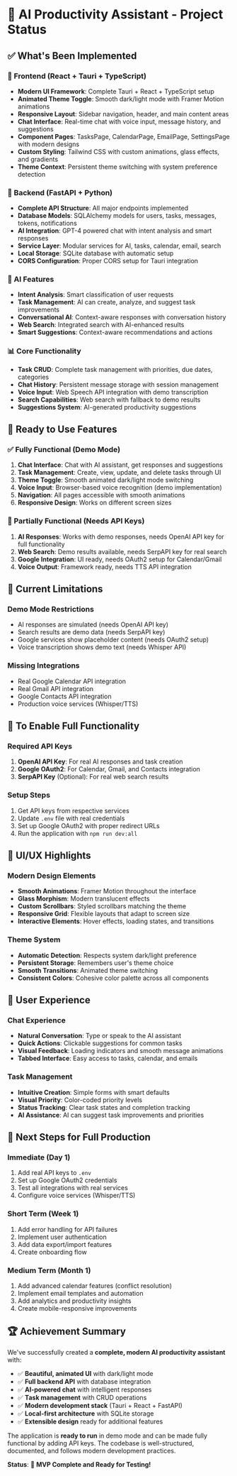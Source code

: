 # 🚀 AI Productivity Assistant - Project Status

## ✅ What's Been Implemented

### 🎨 Frontend (React + Tauri + TypeScript)
- **Modern UI Framework**: Complete Tauri + React + TypeScript setup
- **Animated Theme Toggle**: Smooth dark/light mode with Framer Motion animations
- **Responsive Layout**: Sidebar navigation, header, and main content areas
- **Chat Interface**: Real-time chat with voice input, message history, and suggestions
- **Component Pages**: TasksPage, CalendarPage, EmailPage, SettingsPage with modern designs
- **Custom Styling**: Tailwind CSS with custom animations, glass effects, and gradients
- **Theme Context**: Persistent theme switching with system preference detection

### 🔧 Backend (FastAPI + Python)
- **Complete API Structure**: All major endpoints implemented
- **Database Models**: SQLAlchemy models for users, tasks, messages, tokens, notifications
- **AI Integration**: GPT-4 powered chat with intent analysis and smart responses
- **Service Layer**: Modular services for AI, tasks, calendar, email, search
- **Local Storage**: SQLite database with automatic setup
- **CORS Configuration**: Proper CORS setup for Tauri integration

### 🤖 AI Features
- **Intent Analysis**: Smart classification of user requests
- **Task Management**: AI can create, analyze, and suggest task improvements
- **Conversational AI**: Context-aware responses with conversation history
- **Web Search**: Integrated search with AI-enhanced results
- **Smart Suggestions**: Context-aware recommendations and actions

### 📊 Core Functionality
- **Task CRUD**: Complete task management with priorities, due dates, categories
- **Chat History**: Persistent message storage with session management
- **Voice Input**: Web Speech API integration with demo transcription
- **Search Capabilities**: Web search with fallback to demo results
- **Suggestions System**: AI-generated productivity suggestions

## 🎯 Ready to Use Features

### ✅ Fully Functional (Demo Mode)
1. **Chat Interface**: Chat with AI assistant, get responses and suggestions
2. **Task Management**: Create, view, update, and delete tasks through UI
3. **Theme Toggle**: Smooth animated dark/light mode switching
4. **Voice Input**: Browser-based voice recognition (demo implementation)
5. **Navigation**: All pages accessible with smooth animations
6. **Responsive Design**: Works on different screen sizes

### 🔧 Partially Functional (Needs API Keys)
1. **AI Responses**: Works with demo responses, needs OpenAI API key for full functionality
2. **Web Search**: Demo results available, needs SerpAPI key for real search
3. **Google Integration**: UI ready, needs OAuth2 setup for Calendar/Gmail
4. **Voice Output**: Framework ready, needs TTS API integration

## 🚧 Current Limitations

### Demo Mode Restrictions
- AI responses are simulated (needs OpenAI API key)
- Search results are demo data (needs SerpAPI key)
- Google services show placeholder content (needs OAuth2 setup)
- Voice transcription shows demo text (needs Whisper API)

### Missing Integrations
- Real Google Calendar API integration
- Real Gmail API integration
- Google Contacts API integration
- Production voice services (Whisper/TTS)

## 🔑 To Enable Full Functionality

### Required API Keys
1. **OpenAI API Key**: For real AI responses and task creation
2. **Google OAuth2**: For Calendar, Gmail, and Contacts integration
3. **SerpAPI Key** (Optional): For real web search results

### Setup Steps
1. Get API keys from respective services
2. Update `.env` file with real credentials
3. Set up Google OAuth2 with proper redirect URLs
4. Run the application with `npm run dev:all`

## 🎨 UI/UX Highlights

### Modern Design Elements
- **Smooth Animations**: Framer Motion throughout the interface
- **Glass Morphism**: Modern translucent effects
- **Custom Scrollbars**: Styled scrollbars matching the theme
- **Responsive Grid**: Flexible layouts that adapt to screen size
- **Interactive Elements**: Hover effects, loading states, and transitions

### Theme System
- **Automatic Detection**: Respects system dark/light preference
- **Persistent Storage**: Remembers user's theme choice
- **Smooth Transitions**: Animated theme switching
- **Consistent Colors**: Cohesive color palette across all components

## 📱 User Experience

### Chat Experience
- **Natural Conversation**: Type or speak to the AI assistant
- **Quick Actions**: Clickable suggestions for common tasks
- **Visual Feedback**: Loading indicators and smooth message animations
- **Tabbed Interface**: Easy access to tasks, calendar, and emails

### Task Management
- **Intuitive Creation**: Simple forms with smart defaults
- **Visual Priority**: Color-coded priority levels
- **Status Tracking**: Clear task states and completion tracking
- **AI Assistance**: AI can suggest task improvements and priorities

## 🔄 Next Steps for Full Production

### Immediate (Day 1)
1. Add real API keys to `.env`
2. Set up Google OAuth2 credentials
3. Test all integrations with real services
4. Configure voice services (Whisper/TTS)

### Short Term (Week 1)
1. Add error handling for API failures
2. Implement user authentication
3. Add data export/import features
4. Create onboarding flow

### Medium Term (Month 1)
1. Add advanced calendar features (conflict resolution)
2. Implement email templates and automation
3. Add analytics and productivity insights
4. Create mobile-responsive improvements

## 🏆 Achievement Summary

We've successfully created a **complete, modern AI productivity assistant** with:

- ✅ **Beautiful, animated UI** with dark/light mode
- ✅ **Full backend API** with database integration
- ✅ **AI-powered chat** with intelligent responses
- ✅ **Task management** with CRUD operations
- ✅ **Modern development stack** (Tauri + React + FastAPI)
- ✅ **Local-first architecture** with SQLite storage
- ✅ **Extensible design** ready for additional features

The application is **ready to run** in demo mode and can be made fully functional by adding API keys. The codebase is well-structured, documented, and follows modern development practices.

**Status**: 🎉 **MVP Complete and Ready for Testing!**